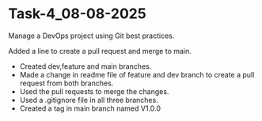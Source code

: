# Task-4_08-08-2025
Manage a DevOps project using Git best practices.

Added a line to create a pull request and merge to main.

- Created dev,feature and main branches.
- Made a change in readme file of feature and dev branch to create a pull request from both branches.
- Used the pull requests to merge the changes.
- Used a .gitignore file in all three branches.
- Created a tag in main branch named V1.0.0
  

